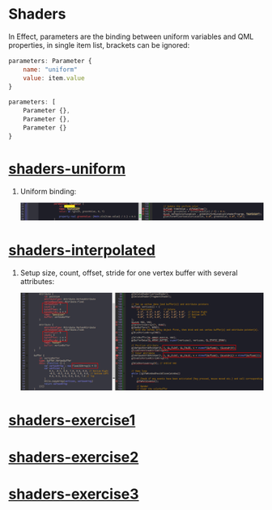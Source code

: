 # Shaders

In Effect, parameters are the binding between uniform variables and QML properties, in single item list, brackets can be ignored:

```qml
parameters: Parameter {
	name: "uniform"
	value: item.value
}
```

```qml
parameters: [
	Parameter {},
	Parameter {},
	Parameter {}
}
```

[shaders-uniform](../qml/shaders-uniform.qml)
===

1. Uniform binding:

	![](img/shaders-uniform.0.png)

[shaders-interpolated](../qml/shaders-interpolated.qml)
===

1. Setup size, count, offset, stride for one vertex buffer with several attributes:

	![](img/shaders-interpolated.0.png)

[shaders-exercise1](../qml/shaders-exercise1.qml)
===

[shaders-exercise2](../qml/shaders-exercise2.qml)
===

[shaders-exercise3](../qml/shaders-exercise3.qml)
===
